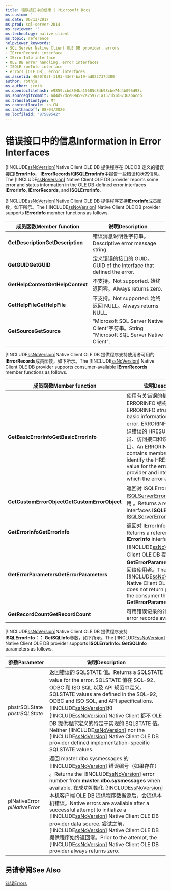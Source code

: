 ```yaml
---
title: 错误接口中的信息 | Microsoft Docs
ms.custom: ''
ms.date: 06/13/2017
ms.prod: sql-server-2014
ms.reviewer: ''
ms.technology: native-client
ms.topic: reference
helpviewer_keywords:
- SQL Server Native Client OLE DB provider, errors
- IErrorRecords interface
- IErrorInfo interface
- OLE DB error handling, error interfaces
- ISQLErrorInfo interface
- errors [OLE DB], error interfaces
ms.assetid: 4620f03f-1193-43e7-ba19-ad022737d300
author: rothja
ms.author: jroth
ms.openlocfilehash: e9859ccbd804ba15685d84b98cbe74d4b096d98c
ms.sourcegitcommit: ad4d92dce894592a259721a1571b1d8736abacdb
ms.translationtype: MT
ms.contentlocale: zh-CN
ms.lasthandoff: 08/04/2020
ms.locfileid: "87589542"
---
```

# <a name="information-in-error-interfaces"></a><span data-ttu-id="21cc6-102">错误接口中的信息</span><span class="sxs-lookup"><span data-stu-id="21cc6-102">Information in Error Interfaces</span></span>
  <span data-ttu-id="21cc6-103">[!INCLUDE[ssNoVersion](../../includes/ssnoversion-md.md)]Native Client OLE DB 提供程序在 OLE DB 定义的错误接口**IErrorInfo**、 **IErrorRecords**和**ISQLErrorInfo**中报告一些错误和状态信息。</span><span class="sxs-lookup"><span data-stu-id="21cc6-103">The [!INCLUDE[ssNoVersion](../../includes/ssnoversion-md.md)] Native Client OLE DB provider reports some error and status information in the OLE DB-defined error interfaces **IErrorInfo**, **IErrorRecords**, and **ISQLErrorInfo**.</span></span>  
  
 <span data-ttu-id="21cc6-104">[!INCLUDE[ssNoVersion](../../includes/ssnoversion-md.md)]Native Client OLE DB 提供程序支持**IErrorInfo**成员函数，如下所示。</span><span class="sxs-lookup"><span data-stu-id="21cc6-104">The [!INCLUDE[ssNoVersion](../../includes/ssnoversion-md.md)] Native Client OLE DB provider supports **IErrorInfo** member functions as follows.</span></span>  
  
|<span data-ttu-id="21cc6-105">成员函数</span><span class="sxs-lookup"><span data-stu-id="21cc6-105">Member function</span></span>|<span data-ttu-id="21cc6-106">说明</span><span class="sxs-lookup"><span data-stu-id="21cc6-106">Description</span></span>|  
|---------------------|-----------------|  
|<span data-ttu-id="21cc6-107">**GetDescription**</span><span class="sxs-lookup"><span data-stu-id="21cc6-107">**GetDescription**</span></span>|<span data-ttu-id="21cc6-108">错误消息说明性字符串。</span><span class="sxs-lookup"><span data-stu-id="21cc6-108">Descriptive error message string.</span></span>|  
|<span data-ttu-id="21cc6-109">**GetGUID**</span><span class="sxs-lookup"><span data-stu-id="21cc6-109">**GetGUID**</span></span>|<span data-ttu-id="21cc6-110">定义错误的接口的 GUID。</span><span class="sxs-lookup"><span data-stu-id="21cc6-110">GUID of the interface that defined the error.</span></span>|  
|<span data-ttu-id="21cc6-111">**GetHelpContext**</span><span class="sxs-lookup"><span data-stu-id="21cc6-111">**GetHelpContext**</span></span>|<span data-ttu-id="21cc6-112">不支持。</span><span class="sxs-lookup"><span data-stu-id="21cc6-112">Not supported.</span></span> <span data-ttu-id="21cc6-113">始终返回零。</span><span class="sxs-lookup"><span data-stu-id="21cc6-113">Always returns zero.</span></span>|  
|<span data-ttu-id="21cc6-114">**GetHelpFile**</span><span class="sxs-lookup"><span data-stu-id="21cc6-114">**GetHelpFile**</span></span>|<span data-ttu-id="21cc6-115">不支持。</span><span class="sxs-lookup"><span data-stu-id="21cc6-115">Not supported.</span></span> <span data-ttu-id="21cc6-116">始终返回 NULL。</span><span class="sxs-lookup"><span data-stu-id="21cc6-116">Always returns NULL.</span></span>|  
|<span data-ttu-id="21cc6-117">**GetSource**</span><span class="sxs-lookup"><span data-stu-id="21cc6-117">**GetSource**</span></span>|<span data-ttu-id="21cc6-118">“Microsoft SQL Server Native Client”字符串。</span><span class="sxs-lookup"><span data-stu-id="21cc6-118">String "Microsoft SQL Server Native Client".</span></span>|  
  
 <span data-ttu-id="21cc6-119">[!INCLUDE[ssNoVersion](../../includes/ssnoversion-md.md)]Native Client OLE DB 提供程序支持使用者可用的**IErrorRecords**成员函数，如下所示。</span><span class="sxs-lookup"><span data-stu-id="21cc6-119">The [!INCLUDE[ssNoVersion](../../includes/ssnoversion-md.md)] Native Client OLE DB provider supports consumer-available **IErrorRecords** member functions as follows.</span></span>  
  
|<span data-ttu-id="21cc6-120">成员函数</span><span class="sxs-lookup"><span data-stu-id="21cc6-120">Member function</span></span>|<span data-ttu-id="21cc6-121">说明</span><span class="sxs-lookup"><span data-stu-id="21cc6-121">Description</span></span>|  
|---------------------|-----------------|  
|<span data-ttu-id="21cc6-122">**GetBasicErrorInfo**</span><span class="sxs-lookup"><span data-stu-id="21cc6-122">**GetBasicErrorInfo**</span></span>|<span data-ttu-id="21cc6-123">使用有关错误的基本信息填充 ERRORINFO 结构。</span><span class="sxs-lookup"><span data-stu-id="21cc6-123">Fills an ERRORINFO structure with basic information about an error.</span></span> <span data-ttu-id="21cc6-124">ERRORINFO 结构包含标识错误的 HRESULT 返回值的成员、访问接口和该错误适用的接口。</span><span class="sxs-lookup"><span data-stu-id="21cc6-124">An ERRORINFO structure contains members that identify the HRESULT return value for the error, and the provider and interface to which the error applies.</span></span>|  
|<span data-ttu-id="21cc6-125">**GetCustomErrorObject**</span><span class="sxs-lookup"><span data-stu-id="21cc6-125">**GetCustomErrorObject**</span></span>|<span data-ttu-id="21cc6-126">返回对 ISQLErrorInfo 和 [ISQLServerErrorInfo](../../database-engine/dev-guide/isqlservererrorinfo-ole-db.md) 接口的引用  。</span><span class="sxs-lookup"><span data-stu-id="21cc6-126">Returns a reference on interfaces **ISQLErrorInfo,** and [ISQLServerErrorInfo](../../database-engine/dev-guide/isqlservererrorinfo-ole-db.md).</span></span>|  
|<span data-ttu-id="21cc6-127">**GetErrorInfo**</span><span class="sxs-lookup"><span data-stu-id="21cc6-127">**GetErrorInfo**</span></span>|<span data-ttu-id="21cc6-128">返回对 IErrorInfo 接口的引用  。</span><span class="sxs-lookup"><span data-stu-id="21cc6-128">Returns a reference on an **IErrorInfo** interface.</span></span>|  
|<span data-ttu-id="21cc6-129">**GetErrorParameters**</span><span class="sxs-lookup"><span data-stu-id="21cc6-129">**GetErrorParameters**</span></span>|<span data-ttu-id="21cc6-130">[!INCLUDE[ssNoVersion](../../includes/ssnoversion-md.md)]Native Client OLE DB 提供程序不通过**GetErrorParameters**将参数返回给使用者。</span><span class="sxs-lookup"><span data-stu-id="21cc6-130">The [!INCLUDE[ssNoVersion](../../includes/ssnoversion-md.md)] Native Client OLE DB provider does not return parameters to the consumer through **GetErrorParameters**.</span></span>|  
|<span data-ttu-id="21cc6-131">**GetRecordCount**</span><span class="sxs-lookup"><span data-stu-id="21cc6-131">**GetRecordCount**</span></span>|<span data-ttu-id="21cc6-132">可用错误记录的计数。</span><span class="sxs-lookup"><span data-stu-id="21cc6-132">Count of error records available.</span></span>|  
  
 <span data-ttu-id="21cc6-133">[!INCLUDE[ssNoVersion](../../includes/ssnoversion-md.md)]Native Client OLE DB 提供程序支持**ISQLErrorInfo：： GetSQLInfo**参数，如下所示。</span><span class="sxs-lookup"><span data-stu-id="21cc6-133">The [!INCLUDE[ssNoVersion](../../includes/ssnoversion-md.md)] Native Client OLE DB provider supports **ISQLErrorInfo::GetSQLInfo** parameters as follows.</span></span>  
  
|<span data-ttu-id="21cc6-134">参数</span><span class="sxs-lookup"><span data-stu-id="21cc6-134">Parameter</span></span>|<span data-ttu-id="21cc6-135">说明</span><span class="sxs-lookup"><span data-stu-id="21cc6-135">Description</span></span>|  
|---------------|-----------------|  
|<span data-ttu-id="21cc6-136">pbstrSQLState </span><span class="sxs-lookup"><span data-stu-id="21cc6-136">*pbstrSQLState*</span></span>|<span data-ttu-id="21cc6-137">返回错误的 SQLSTATE 值。</span><span class="sxs-lookup"><span data-stu-id="21cc6-137">Returns a SQLSTATE value for the error.</span></span> <span data-ttu-id="21cc6-138">SQLSTATE 值在 SQL-92、ODBC 和 ISO SQL 以及 API 规范中定义。</span><span class="sxs-lookup"><span data-stu-id="21cc6-138">SQLSTATE values are defined in the SQL-92, ODBC and ISO SQL, and API specifications.</span></span> <span data-ttu-id="21cc6-139">[!INCLUDE[ssNoVersion](../../includes/ssnoversion-md.md)]和 [!INCLUDE[ssNoVersion](../../includes/ssnoversion-md.md)] Native Client 都不 OLE DB 提供程序定义的特定于实现的 SQLSTATE 值。</span><span class="sxs-lookup"><span data-stu-id="21cc6-139">Neither [!INCLUDE[ssNoVersion](../../includes/ssnoversion-md.md)] nor the [!INCLUDE[ssNoVersion](../../includes/ssnoversion-md.md)] Native Client OLE DB provider defined implementation-specific SQLSTATE values.</span></span>|  
|<span data-ttu-id="21cc6-140">plNativeError </span><span class="sxs-lookup"><span data-stu-id="21cc6-140">*plNativeError*</span></span>|<span data-ttu-id="21cc6-141">返回 master.dbo.sysmessages 的 [!INCLUDE[ssNoVersion](../../includes/ssnoversion-md.md)] 错误编号（如果存在）  。</span><span class="sxs-lookup"><span data-stu-id="21cc6-141">Returns the [!INCLUDE[ssNoVersion](../../includes/ssnoversion-md.md)] error number from **master.dbo.sysmessages** when available.</span></span> <span data-ttu-id="21cc6-142">在成功初始化 [!INCLUDE[ssNoVersion](../../includes/ssnoversion-md.md)] 本机客户端 OLE DB 提供程序数据源后，会提供本机错误。</span><span class="sxs-lookup"><span data-stu-id="21cc6-142">Native errors are available after a successful attempt to initialize a [!INCLUDE[ssNoVersion](../../includes/ssnoversion-md.md)] Native Client OLE DB provider data source.</span></span> <span data-ttu-id="21cc6-143">尝试之前， [!INCLUDE[ssNoVersion](../../includes/ssnoversion-md.md)] Native Client OLE DB 提供程序始终返回零。</span><span class="sxs-lookup"><span data-stu-id="21cc6-143">Prior to the attempt, the [!INCLUDE[ssNoVersion](../../includes/ssnoversion-md.md)] Native Client OLE DB provider always returns zero.</span></span>|  
  
## <a name="see-also"></a><span data-ttu-id="21cc6-144">另请参阅</span><span class="sxs-lookup"><span data-stu-id="21cc6-144">See Also</span></span>  
 [<span data-ttu-id="21cc6-145">错误</span><span class="sxs-lookup"><span data-stu-id="21cc6-145">Errors</span></span>](errors.md)  
  
  
